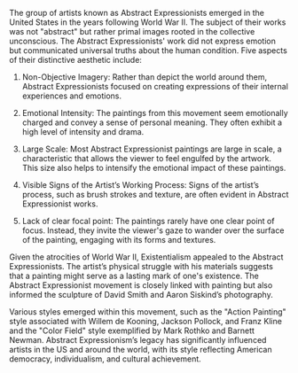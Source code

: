 The group of artists known as Abstract Expressionists emerged in the United States in the years following World War II. The subject of their works was not "abstract" but rather primal images rooted in the collective unconscious. The Abstract Expressionists' work did not express emotion but communicated universal truths about the human condition. Five aspects of their distinctive aesthetic include:

1. Non-Objective Imagery: Rather than depict the world around them, Abstract Expressionists focused on creating expressions of their internal experiences and emotions.

2. Emotional Intensity: The paintings from this movement seem emotionally charged and convey a sense of personal meaning. They often exhibit a high level of intensity and drama.

3. Large Scale: Most Abstract Expressionist paintings are large in scale, a characteristic that allows the viewer to feel engulfed by the artwork. This size also helps to intensify the emotional impact of these paintings. 

4. Visible Signs of the Artist’s Working Process: Signs of the artist’s process, such as brush strokes and texture, are often evident in Abstract Expressionist works.

5. Lack of clear focal point: The paintings rarely have one clear point of focus. Instead, they invite the viewer's gaze to wander over the surface of the painting, engaging with its forms and textures.

Given the atrocities of World War II, Existentialism appealed to the Abstract Expressionists. The artist’s physical struggle with his materials suggests that a painting might serve as a lasting mark of one's existence. The Abstract Expressionist movement is closely linked with painting but also informed the sculpture of David Smith and Aaron Siskind’s photography.

Various styles emerged within this movement, such as the "Action Painting" style associated with Willem de Kooning, Jackson Pollock, and Franz Kline and the "Color Field" style exemplified by Mark Rothko and Barnett Newman. Abstract Expressionism’s legacy has significantly influenced artists in the US and around the world, with its style reflecting American democracy, individualism, and cultural achievement.
